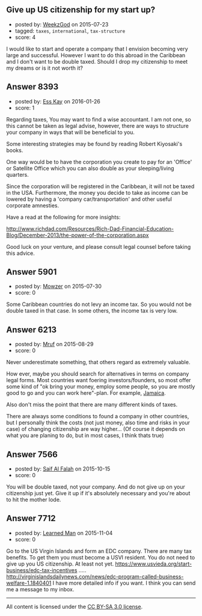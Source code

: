 ## Give up US citizenship for my start up?

- posted by: [WeekzGod](https://stackexchange.com/users/3629822/weekzgod) on 2015-07-23
- tagged: `taxes`, `international`, `tax-structure`
- score: 4

I would like to start and operate a company that I envision becoming very large and successful. However I want to do this abroad in the Caribbean and I don't want to be double taxed. Should I drop my citizenship to meet my dreams or is it not worth it?


## Answer 8393

- posted by: [Ess Kay](https://stackexchange.com/users/2619138/ess-kay) on 2016-01-26
- score: 1

Regarding taxes, You may want to find a wise accountant.
I am not one, so this cannot be taken as legal advise, however, there are ways to structure your company in ways that will be beneficial to you. 

Some interesting strategies may be found by reading Robert Kiyosaki's books.

One way would be to have the corporation you create to pay for an 'Office' or Satellite Office which you can also double as your sleeping/living quarters.

Since the corporation will be registered in the Caribbean, it will not be taxed in the USA. Furthermore, the money you decide to take as income can be lowered by having a 'company car/transportation' and other useful corporate amnesties.

Have a read at the following for more insights:

http://www.richdad.com/Resources/Rich-Dad-Financial-Education-Blog/December-2013/the-power-of-the-corporation.aspx


Good luck on your venture, and please consult legal counsel before taking this advice.


## Answer 5901

- posted by: [Mowzer](https://stackexchange.com/users/1803081/mowzer) on 2015-07-30
- score: 0

Some Caribbean countries do not levy an income tax. So you would not be double taxed in that case. In some others, the income tax is very low.


## Answer 6213

- posted by: [Mruf](https://stackexchange.com/users/3246202/mruf) on 2015-08-29
- score: 0

Never underestimate something, that others regard as extremely valuable.

How ever, maybe you should search for alternatives in terms on company legal forms. Most countries want foering investors/founders, so most offer some kind of "ok bring your money, employ some people, so you are mostly good to go and you can work here"-plan. For example, [Jamaica](https://www.orcjamaica.com/Services.aspx).

Also don't miss the point that there are many different kinds of taxes.

There are always some conditions to found a company in other countries, but I personally think the costs (not just money, also time and risks in your case) of changing  citizenship are way higher... (Of course it depends on what you are planing to do, but in most cases, I think thats true)


## Answer 7566

- posted by: [Saif Al Falah](https://stackexchange.com/users/1405882/saif-al-falah) on 2015-10-15
- score: 0

You will be double taxed, not your company. And do not give up on your citizenship just yet. Give it up if it's absolutely necessary and you're about to hit the mother lode.


## Answer 7712

- posted by: [Learned Man](https://stackexchange.com/users/7236940/learned-man) on 2015-11-04
- score: 0

Go to the US Virgin Islands and form an EDC company. There are many tax benefits. To get them you must become a USVI resident. You do not need to give up you US citizenship. At least not yet. https://www.usvieda.org/start-business/edc-tax-incentives  ..... http://virginislandsdailynews.com/news/edc-program-called-business-welfare-1.1840401  I have more detailed info if you want. I think you can send me a message to my inbox.



---

All content is licensed under the [CC BY-SA 3.0 license](https://creativecommons.org/licenses/by-sa/3.0/).

